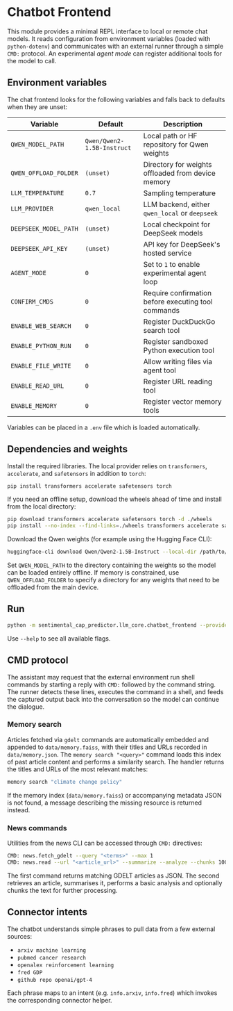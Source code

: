 # Chatbot Frontend

This module provides a minimal REPL interface to local or remote chat models.
It reads configuration from environment variables (loaded with `python-dotenv`)
and communicates with an external runner through a simple `CMD:` protocol.  An
experimental *agent mode* can register additional tools for the model to call.

## Environment variables

The chat frontend looks for the following variables and falls back to
defaults when they are unset:

| Variable | Default | Description |
| --- | --- | --- |
| `QWEN_MODEL_PATH` | `Qwen/Qwen2-1.5B-Instruct` | Local path or HF repository for Qwen weights |
| `QWEN_OFFLOAD_FOLDER` | `(unset)` | Directory for weights offloaded from device memory |
| `LLM_TEMPERATURE` | `0.7` | Sampling temperature |
| `LLM_PROVIDER` | `qwen_local` | LLM backend, either `qwen_local` or `deepseek` |
| `DEEPSEEK_MODEL_PATH` | `(unset)` | Local checkpoint for DeepSeek models |
| `DEEPSEEK_API_KEY` | `(unset)` | API key for DeepSeek's hosted service |
| `AGENT_MODE` | `0` | Set to `1` to enable experimental agent loop |
| `CONFIRM_CMDS` | `0` | Require confirmation before executing tool commands |
| `ENABLE_WEB_SEARCH` | `0` | Register DuckDuckGo search tool |
| `ENABLE_PYTHON_RUN` | `0` | Register sandboxed Python execution tool |
| `ENABLE_FILE_WRITE` | `0` | Allow writing files via agent tool |
| `ENABLE_READ_URL` | `0` | Register URL reading tool |
| `ENABLE_MEMORY` | `0` | Register vector memory tools |

Variables can be placed in a `.env` file which is loaded automatically.

## Dependencies and weights

Install the required libraries.  The local provider relies on
`transformers`, `accelerate`, and `safetensors` in addition to `torch`:

```bash
pip install transformers accelerate safetensors torch
```

If you need an offline setup, download the wheels ahead of time and
install from the local directory:

```bash
pip download transformers accelerate safetensors torch -d ./wheels
pip install --no-index --find-links=./wheels transformers accelerate safetensors torch
```

Download the Qwen weights (for example using the Hugging Face CLI):

```bash
huggingface-cli download Qwen/Qwen2-1.5B-Instruct --local-dir /path/to/qwen
```

Set `QWEN_MODEL_PATH` to the directory containing the weights so the model
can be loaded entirely offline. If memory is constrained, use
`QWEN_OFFLOAD_FOLDER` to specify a directory for any weights that need to be
offloaded from the main device.

## Run

```bash
python -m sentimental_cap_predictor.llm_core.chatbot_frontend --provider deepseek --agent --enable-web-search
```

Use `--help` to see all available flags.

## CMD protocol

The assistant may request that the external environment run shell commands by
starting a reply with `CMD:` followed by the command string. The runner detects
these lines, executes the command in a shell, and feeds the captured output back
into the conversation so the model can continue the dialogue.

### Memory search

Articles fetched via `gdelt` commands are automatically embedded and appended to
`data/memory.faiss`, with their titles and URLs recorded in `data/memory.json`.
The `memory search "<query>"` command loads this index of past article content
and performs a similarity search. The handler returns the titles and URLs of the
most relevant matches:

```bash
memory search "climate change policy"
```

If the memory index (`data/memory.faiss`) or accompanying metadata JSON is not
found, a message describing the missing resource is returned instead.

### News commands

Utilities from the news CLI can be accessed through `CMD:` directives:

```bash
CMD: news.fetch_gdelt --query "<terms>" --max 1
CMD: news.read --url "<article_url>" --summarize --analyze --chunks 1000
```

The first command returns matching GDELT articles as JSON. The second retrieves
an article, summarises it, performs a basic analysis and optionally chunks the
text for further processing.

## Connector intents

The chatbot understands simple phrases to pull data from a few external
sources:

- `arxiv machine learning`
- `pubmed cancer research`
- `openalex reinforcement learning`
- `fred GDP`
- `github repo openai/gpt-4`

Each phrase maps to an intent (e.g. `info.arxiv`, `info.fred`) which invokes the
corresponding connector helper.

